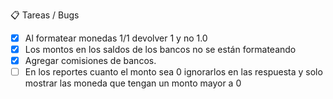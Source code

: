 📋 Tareas / Bugs

- [x] Al formatear monedas 1/1 devolver 1 y no 1.0
- [X] Los montos en los saldos de los bancos no se están formateando
 - [x] Agregar comisiones de bancos.
 - [ ] En los reportes cuanto el monto sea 0 ignorarlos en las respuesta y solo mostrar las moneda que tengan un monto mayor a 0